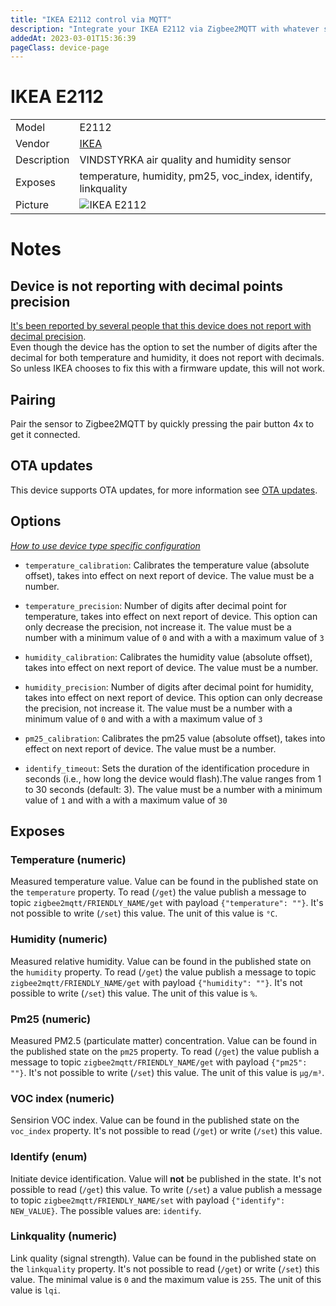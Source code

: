 ```yaml
---
title: "IKEA E2112 control via MQTT"
description: "Integrate your IKEA E2112 via Zigbee2MQTT with whatever smart home infrastructure you are using without the vendor's bridge or gateway."
addedAt: 2023-03-01T15:36:39
pageClass: device-page
---
```


<!-- !!!! -->
<!-- ATTENTION: This file is auto-generated through docgen! -->
<!-- You can only edit the "Notes"-Section between the two comment lines "Notes BEGIN" and "Notes END". -->
<!-- Do not use h1 or h2 heading within "## Notes"-Section. -->
<!-- !!!! -->

# IKEA E2112

|     |     |
|-----|-----|
| Model | E2112  |
| Vendor  | [IKEA](/supported-devices/#v=IKEA)  |
| Description | VINDSTYRKA air quality and humidity sensor |
| Exposes | temperature, humidity, pm25, voc_index, identify, linkquality |
| Picture | ![IKEA E2112](https://www.zigbee2mqtt.io/images/devices/E2112.png) |


<!-- Notes BEGIN: You can edit here. Add "## Notes" headline if not already present. -->
# Notes
## Device is not reporting with decimal points precision
[It's been reported by several people that this device does not report with decimal precision](https://github.com/Koenkk/zigbee2mqtt/issues/17636).  
Even though the device has the option to set the number of digits after the decimal for both temperature and humidity, it does not report with decimals.
So unless IKEA chooses to fix this with a firmware update, this will not work.


## Pairing
Pair the sensor to Zigbee2MQTT by quickly pressing the pair button 4x to get it connected.
<!-- Notes END: Do not edit below this line -->


## OTA updates
This device supports OTA updates, for more information see [OTA updates](../guide/usage/ota_updates.md).


## Options
*[How to use device type specific configuration](../guide/configuration/devices-groups.md#specific-device-options)*

* `temperature_calibration`: Calibrates the temperature value (absolute offset), takes into effect on next report of device. The value must be a number.

* `temperature_precision`: Number of digits after decimal point for temperature, takes into effect on next report of device. This option can only decrease the precision, not increase it. The value must be a number with a minimum value of `0` and with a with a maximum value of `3`

* `humidity_calibration`: Calibrates the humidity value (absolute offset), takes into effect on next report of device. The value must be a number.

* `humidity_precision`: Number of digits after decimal point for humidity, takes into effect on next report of device. This option can only decrease the precision, not increase it. The value must be a number with a minimum value of `0` and with a with a maximum value of `3`

* `pm25_calibration`: Calibrates the pm25 value (absolute offset), takes into effect on next report of device. The value must be a number.

* `identify_timeout`: Sets the duration of the identification procedure in seconds (i.e., how long the device would flash).The value ranges from 1 to 30 seconds (default: 3). The value must be a number with a minimum value of `1` and with a with a maximum value of `30`


## Exposes

### Temperature (numeric)
Measured temperature value.
Value can be found in the published state on the `temperature` property.
To read (`/get`) the value publish a message to topic `zigbee2mqtt/FRIENDLY_NAME/get` with payload `{"temperature": ""}`.
It's not possible to write (`/set`) this value.
The unit of this value is `°C`.

### Humidity (numeric)
Measured relative humidity.
Value can be found in the published state on the `humidity` property.
To read (`/get`) the value publish a message to topic `zigbee2mqtt/FRIENDLY_NAME/get` with payload `{"humidity": ""}`.
It's not possible to write (`/set`) this value.
The unit of this value is `%`.

### Pm25 (numeric)
Measured PM2.5 (particulate matter) concentration.
Value can be found in the published state on the `pm25` property.
To read (`/get`) the value publish a message to topic `zigbee2mqtt/FRIENDLY_NAME/get` with payload `{"pm25": ""}`.
It's not possible to write (`/set`) this value.
The unit of this value is `µg/m³`.

### VOC index (numeric)
Sensirion VOC index.
Value can be found in the published state on the `voc_index` property.
It's not possible to read (`/get`) or write (`/set`) this value.

### Identify (enum)
Initiate device identification.
Value will **not** be published in the state.
It's not possible to read (`/get`) this value.
To write (`/set`) a value publish a message to topic `zigbee2mqtt/FRIENDLY_NAME/set` with payload `{"identify": NEW_VALUE}`.
The possible values are: `identify`.

### Linkquality (numeric)
Link quality (signal strength).
Value can be found in the published state on the `linkquality` property.
It's not possible to read (`/get`) or write (`/set`) this value.
The minimal value is `0` and the maximum value is `255`.
The unit of this value is `lqi`.

